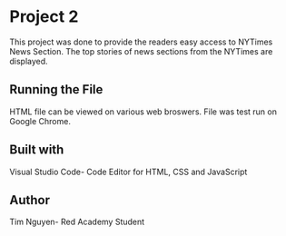 
<h1>Project 2</h1>
This project was done to provide the readers easy access to NYTimes News Section. The top stories of news sections from the NYTimes are displayed.
<h2>Running the File</h2>
HTML file can be viewed on various web broswers. File was test run on Google Chrome.
<h2>Built with</h2>
Visual Studio Code- Code Editor for HTML, CSS and JavaScript
<h2>Author</h2>
Tim Nguyen- Red Academy Student
